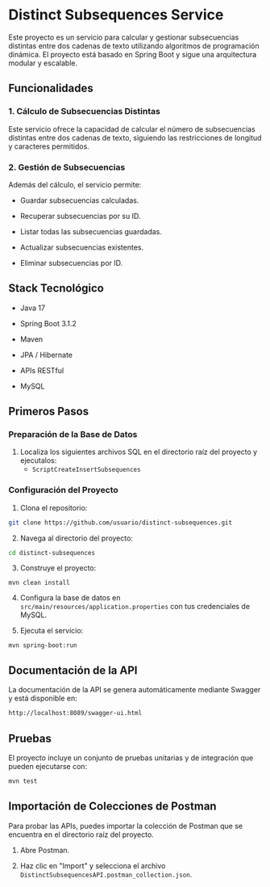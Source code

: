 # Distinct Subsequences Service 

Este proyecto es un servicio para calcular y gestionar subsecuencias distintas entre dos cadenas de texto utilizando algoritmos de programación dinámica. El proyecto está basado en Spring Boot y sigue una arquitectura modular y escalable.

## Funcionalidades 

### 1. Cálculo de Subsecuencias Distintas 

Este servicio ofrece la capacidad de calcular el número de subsecuencias distintas entre dos cadenas de texto, siguiendo las restricciones de longitud y caracteres permitidos.

### 2. Gestión de Subsecuencias 

Además del cálculo, el servicio permite:

- Guardar subsecuencias calculadas.

- Recuperar subsecuencias por su ID.

- Listar todas las subsecuencias guardadas.

- Actualizar subsecuencias existentes.

- Eliminar subsecuencias por ID.

## Stack Tecnológico 

- Java 17

- Spring Boot 3.1.2

- Maven

- JPA / Hibernate

- APIs RESTful

- MySQL

## Primeros Pasos 

### Preparación de la Base de Datos

1. Localiza los siguientes archivos SQL en el directorio raíz del proyecto y ejecutalos:
   - `ScriptCreateInsertSubsequences`

### Configuración del Proyecto 
 
1. Clona el repositorio:


```bash
git clone https://github.com/usuario/distinct-subsequences.git
```
 
2. Navega al directorio del proyecto:


```bash
cd distinct-subsequences
```
 
3. Construye el proyecto:


```Copy code
mvn clean install
```
 
4. Configura la base de datos en `src/main/resources/application.properties` con tus credenciales de MySQL.
 
5. Ejecuta el servicio:


```arduino
mvn spring-boot:run
```

## Documentación de la API 

La documentación de la API se genera automáticamente mediante Swagger y está disponible en:


```bash
http://localhost:8089/swagger-ui.html
```

## Pruebas 

El proyecto incluye un conjunto de pruebas unitarias y de integración que pueden ejecutarse con:


```bash
mvn test
```

## Importación de Colecciones de Postman 

Para probar las APIs, puedes importar la colección de Postman que se encuentra en el directorio raíz del proyecto.
 
1. Abre Postman.
 
2. Haz clic en "Import" y selecciona el archivo `DistinctSubsequencesAPI.postman_collection.json`.
